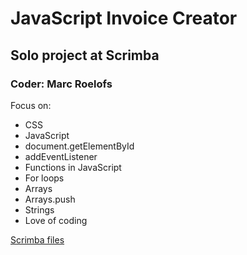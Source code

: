 # JavaScript Invoice Creator
## Solo project at Scrimba
### Coder: Marc Roelofs
Focus on:
* CSS
* JavaScript
* document.getElementById
* addEventListener
* Functions in JavaScript
* For loops
* Arrays
* Arrays.push
* Strings
* Love of coding 
 
[Scrimba files](https://scrimba.com/scrim/co0ae40d4b2b318c1d025222b)


